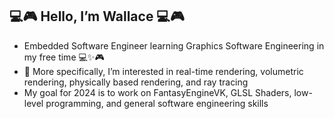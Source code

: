 ## 💻🎮 Hello, I’m Wallace 💻🎮
-  Embedded Software Engineer learning Graphics Software Engineering in my free time :computer::sparkles::video_game:
-  👀 More specifically, I’m interested in real-time rendering, volumetric rendering, physically based rendering, and ray tracing
- My goal for 2024 is to work on FantasyEngineVK, GLSL Shaders, low-level programming, and general software engineering skills
<!-- - 📫 How to reach me [Linkedin](https://www.linkedin.com/in/wallace-obey-393672b0), [Twitter](https://twitter.com/WallaceObey) -->

<!---
wobey96/wobey96 is a ✨ special ✨ repository because its `README.md` (this file) appears on your GitHub profile.
You can click the Preview link to take a look at your changes.
--->
